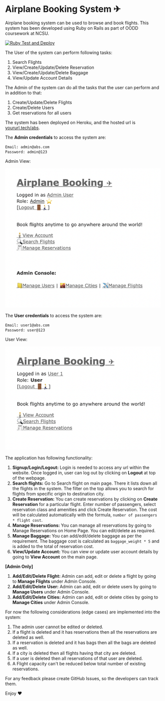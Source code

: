 # Airplane Booking System ✈

Airplane booking system can be used to browse and book flights.
This system has been developed using Ruby on Rails as part of OODD coursework at NCSU.

[![Ruby Test and Deploy](https://github.com/deep-mm/Airplane-Booking-System/actions/workflows/build-deploy.yml/badge.svg)](https://github.com/deep-mm/Airplane-Booking-System/actions/workflows/build-deploy.yml)

The User of the system can perform following tasks:
1. Search Flights
2. View/Create/Update/Delete Reservation
3. View/Create/Update/Delete Baggage
4. View/Update Account Details

The Admin of the system can do all the tasks that the user can perform and in addition to that:
1. Create/Update/Delete Flights
2. Create/Delete Users
3. Get reservations for all users

The system has been deployed on Heroku, and the hosted url is [yoururl.tech/abs](https://yoururl.tech/abs).

The **Admin credentials** to access the system are:
```
Email: admin@abs.com
Password: admin@123
```

Admin View:

![Admin View](.images/admin_view.png)

The **User credentials** to access the system are:
```
Email: user1@abs.com
Password: user@123
```

User View:

![User View](.images/user_view.png)

The application has following functionality:
1. **Signup/Login/Logout:** Login is needed to access any url within the website. Once logged in, user can log out by clicking on
**Logout** at top of the webpage.
2. **Search flights:** Go to Search flight on main page. There it lists down all the flights in the system. 
The filter on the top allows you to search for flights from specific origin to destination city.
3. **Create Reservation:** You can create reservations by clicking on **Create Reservation** for a particular flight.
Enter number of passengers, select reservation class and amenities and click Create Reservation. The cost will be 
calculated automatically with the formula, `number of passengers * flight cost`.
4. **Manage Reservations:** You can manage all reservations by going to Manage Reservations on Home Page. You can edit/delete as required.
5. **Manage Baggage:** You can add/edit/delete baggage as per the requirement.
The baggage cost is calculated as `baggage_weight * 5` and is added to the total of reservation cost.
6. **View/Update Account:** You can view or update user account details by going to **View Account** on the main page.

**[Admin Only]**

1. **Add/Edit/Delete Flight:** Admin can add, edit or delete a flight by going to **Manage Flights** under Admin Console.
2. **Add/Edit/Delete User:** Admin can add, edit or delete users by going to **Manage Users** under Admin Console.
3. **Add/Edit/Delete Cities:** Admin can add, edit or delete cities by going to **Manage Cities** under Admin Console.

For now the following considerations (edge cases) are implemented into the system:
1. The admin user cannot be edited or deleted.
2. If a flight is deleted and it has reservations then all the reservations are deleted as well.
3. If a reservation is deleted and it has bags then all the bags are deleted as well.
4. If a city is deleted then all flights having that city are deleted.
5. If a user is deleted then all reservations of that user are deleted.
6. A Flight capacity can't be reduced below total number of existing reservations.

For any feedback please create GitHub Issues, so the developers can track them.

Enjoy ❤️
